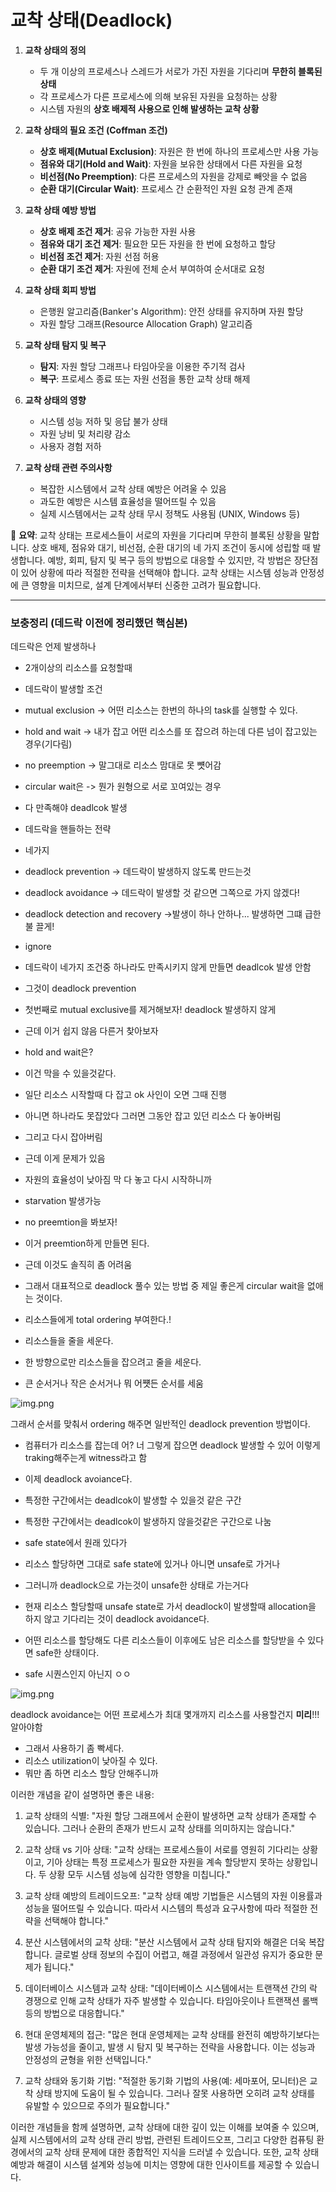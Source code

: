 # 교착 상태(Deadlock)


1. **교착 상태의 정의**
    - 두 개 이상의 프로세스나 스레드가 서로가 가진 자원을 기다리며 **무한히 블록된 상태**
    - 각 프로세스가 다른 프로세스에 의해 보유된 자원을 요청하는 상황
    - 시스템 자원의 **상호 배제적 사용으로 인해 발생하는 교착 상황**


2. **교착 상태의 필요 조건 (Coffman 조건)**
    - **상호 배제(Mutual Exclusion)**: 자원은 한 번에 하나의 프로세스만 사용 가능
    - **점유와 대기(Hold and Wait)**: 자원을 보유한 상태에서 다른 자원을 요청
    - **비선점(No Preemption)**: 다른 프로세스의 자원을 강제로 빼앗을 수 없음
    - **순환 대기(Circular Wait)**: 프로세스 간 순환적인 자원 요청 관계 존재


3. **교착 상태 예방 방법**
    - **상호 배제 조건 제거**: 공유 가능한 자원 사용
    - **점유와 대기 조건 제거**: 필요한 모든 자원을 한 번에 요청하고 할당
    - **비선점 조건 제거**: 자원 선점 허용
    - **순환 대기 조건 제거**: 자원에 전체 순서 부여하여 순서대로 요청


4. **교착 상태 회피 방법**
    - 은행원 알고리즘(Banker's Algorithm): 안전 상태를 유지하며 자원 할당
    - 자원 할당 그래프(Resource Allocation Graph) 알고리즘


5. **교착 상태 탐지 및 복구**
    - **탐지**: 자원 할당 그래프나 타임아웃을 이용한 주기적 검사
    - **복구**: 프로세스 종료 또는 자원 선점을 통한 교착 상태 해제


6. **교착 상태의 영향**
    - 시스템 성능 저하 및 응답 불가 상태
    - 자원 낭비 및 처리량 감소
    - 사용자 경험 저하


7. **교착 상태 관련 주의사항**
    - 복잡한 시스템에서 교착 상태 예방은 어려울 수 있음
    - 과도한 예방은 시스템 효율성을 떨어뜨릴 수 있음
    - 실제 시스템에서는 교착 상태 무시 정책도 사용됨 (UNIX, Windows 등)

📌 **요약**: 교착 상태는 프로세스들이 서로의 자원을 기다리며 무한히 블록된 상황을 말합니다. 상호 배제, 점유와 대기, 비선점, 순환 대기의 네 가지 조건이 동시에 성립할 때 발생합니다. 예방, 회피, 탐지 및 복구 등의 방법으로 대응할 수 있지만, 각 방법은 장단점이 있어 상황에 따라 적절한 전략을 선택해야 합니다. 교착 상태는 시스템 성능과 안정성에 큰 영향을 미치므로, 설계 단계에서부터 신중한 고려가 필요합니다.

___
### 보충정리 (데드락 이전에 정리했던 핵심본)

데드락은 언제 발생하나
- 2개이상의 리소스를 요청할때
- 데드락이 발생할 조건
- mutual exclusion -> 어떤 리소스는 한번의 하나의 task를 실행할 수 있다.
- hold and wait -> 내가 잡고 어떤 리소스를 또 잡으려 하는데 다른 넘이 잡고있는 경우(기다림)
- no preemption -> 말그대로 리소스 맘대로 못 뻇어감
- circular wait은 -> 뭔가 원형으로 서로 꼬여있는 경우
- 다 만족해야 deadlcok 발생

- 데드락을 핸들하는 전략
- 네가지
- deadlock prevention -> 데드락이 발생하지 않도록 만드는것
- deadlock avoidance -> 데드락이 발생할 것 같으면 그쪽으로 가지 않겠다!
- deadlock detection and recovery ->발생이 하나 안하나... 발생하면 그떄 급한불 끌게!
- ignore

- 데드락이 네가지 조건중 하나라도 만족시키지 않게 만들면 deadlcok 발생 안함
- 그것이 deadlock prevention
- 첫번째로 mutual exclusive를 제거해보자! deadlock 발생하지 않게
- 근데 이거 쉽지 않음 다른거 찾아보자
- hold and wait은?
- 이건 막을 수 있을것같다.
- 일단 리소스 시작할때 다 잡고 ok 사인이 오면 그때 진행
- 아니면 하나라도 못잡았다 그러면 그동안 잡고 있던 리소스 다 놓아버림
- 그리고 다시 잡아버림
- 근데 이게 문제가 있음
- 자원의 효율성이 낮아짐 막 다 놓고 다시 시작하니까
- starvation 발생가능
- no preemtion을 봐보자!
- 이거 preemtion하게 만들면 된다.
- 근데 이것도 솔직히 좀 어려움

- 그래서 대표적으로 deadlock 풀수 있는 방법 중 제일 좋은게 circular wait을 없애는 것이다.
- 리소스들에게 total ordering 부여한다.!
- 리소스들을 줄을 세운다.
- 한 방향으로만 리소스들을 잡으려고 줄을 세운다.
- 큰 순서거나 작은 순서거나 뭐 어쩃든 순서를 세움

![img.png](데드락해결1.png)


그래서 순서를 맞춰서 ordering 해주면 일반적인 deadlock prevention 방법이다.
- 컴퓨터가 리소스를 잡는데 어? 너 그렇게 잡으면 deadlock 발생할 수 있어 이렇게 traking해주는게 witness라고 함

- 이제 deadlock avoiance다.
- 특정한 구간에서는 deadlcok이 발생할 수 있을것 같은 구간
- 특정한 구간에서는 deadlcok이 발생하지 않을것같은 구간으로 나눔
- safe state에서 원래 있다가
- 리소스 할당하면 그대로 safe state에 있거나 아니면 unsafe로 가거나
- 그러니까 deadlock으로 가는것이 unsafe한 상태로 가는거다
- 현재 리소스 할당할때 unsafe state로 가서 deadlock이 발생할때 allocation을 하지 않고 기다리는 것이 deadlock avoidance다.
- 어떤 리소스를 할당해도 다른 리소스들이 이후에도 남은 리소스를 할당받을 수 있다면 safe한 상태이다.
- safe 시퀀스인지 아닌지 ㅇㅇ

![img.png](데드락해결2.png)


deadlock avoidance는 어떤 프로세스가 최대 몇개까지 리소스를 사용할건지 **미리**!!! 알아야함
- 그래서 사용하기 좀 빡세다.
- 리소스 utilization이 낮아질 수 있다.
- 뭐만 좀 하면 리소스 할당 안해주니까



이러한 개념을 같이 설명하면 좋은 내용:

1. 교착 상태의 식별:
   "자원 할당 그래프에서 순환이 발생하면 교착 상태가 존재할 수 있습니다. 그러나 순환의 존재가 반드시 교착 상태를 의미하지는 않습니다."

2. 교착 상태 vs 기아 상태:
   "교착 상태는 프로세스들이 서로를 영원히 기다리는 상황이고, 기아 상태는 특정 프로세스가 필요한 자원을 계속 할당받지 못하는 상황입니다. 두 상황 모두 시스템 성능에 심각한 영향을 미칩니다."

3. 교착 상태 예방의 트레이드오프:
   "교착 상태 예방 기법들은 시스템의 자원 이용률과 성능을 떨어뜨릴 수 있습니다. 따라서 시스템의 특성과 요구사항에 따라 적절한 전략을 선택해야 합니다."

4. 분산 시스템에서의 교착 상태:
   "분산 시스템에서 교착 상태 탐지와 해결은 더욱 복잡합니다. 글로벌 상태 정보의 수집이 어렵고, 해결 과정에서 일관성 유지가 중요한 문제가 됩니다."

5. 데이터베이스 시스템과 교착 상태:
   "데이터베이스 시스템에서는 트랜잭션 간의 락 경쟁으로 인해 교착 상태가 자주 발생할 수 있습니다. 타임아웃이나 트랜잭션 롤백 등의 방법으로 대응합니다."

6. 현대 운영체제의 접근:
   "많은 현대 운영체제는 교착 상태를 완전히 예방하기보다는 발생 가능성을 줄이고, 발생 시 탐지 및 복구하는 전략을 사용합니다. 이는 성능과 안정성의 균형을 위한 선택입니다."

7. 교착 상태와 동기화 기법:
   "적절한 동기화 기법의 사용(예: 세마포어, 모니터)은 교착 상태 방지에 도움이 될 수 있습니다. 그러나 잘못 사용하면 오히려 교착 상태를 유발할 수 있으므로 주의가 필요합니다."

이러한 개념들을 함께 설명하면, 교착 상태에 대한 깊이 있는 이해를 보여줄 수 있으며, 실제 시스템에서의 교착 상태 관리 방법, 관련된 트레이드오프, 그리고 다양한 컴퓨팅 환경에서의 교착 상태 문제에 대한 종합적인 지식을 드러낼 수 있습니다. 또한, 교착 상태 예방과 해결이 시스템 설계와 성능에 미치는 영향에 대한 인사이트를 제공할 수 있습니다.